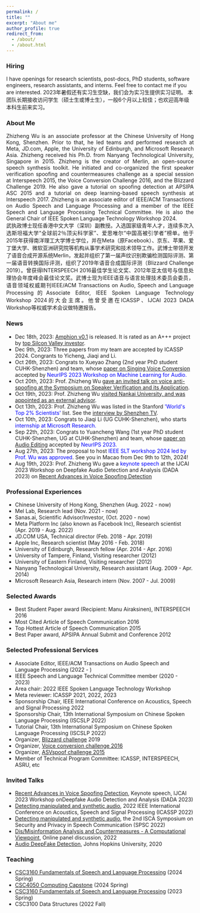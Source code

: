 ```yaml
---
permalink: /
title: ""
excerpt: "About me"
author_profile: true
redirect_from: 
  - /about/
  - /about.html
---
```


### Hiring

I have openings for research scientists, post-docs, PhD students, software engineers, research assistants, and interns. Feel free to contact me if you are interested.
2023年暑假还有实习生空缺，我们会为实习生提供实习证明。
本团队长期接收访问学生（硕士生或博士生），一般6个月以上较佳；也欢迎高年级本科生前来实习。

### About Me
<div align="justify">
Zhizheng Wu is an associate professor at the Chinese University of Hong Kong, Shenzhen. Prior to that, he led teams and performed research at Meta, JD.com, Apple, the University of Edinburgh, and Microsoft Research Asia. Zhizheng received his Ph.D. from Nanyang Technological University, Singapore in 2015. Zhizheng is the creator of Merlin, an open-source speech synthesis toolkit. He initiated and co-organized the first speaker verification spoofing and countermeasures challenge as a special session at Interspeech 2015, the Voice Conversion Challenge 2016, and the Blizzard Challenge 2019. He also gave a tutorial on spoofing detection at APSIPA ASC 2015 and a tutorial on deep learning-based speech synthesis at Interspeech 2017. Zhizheng is an associate editor of IEEE/ACM Transactions on Audio Speech and Language Processing and a member of the IEEE Speech and Language Processing Technical Committee. He is also the General Chair of IEEE Spoken Language Technology Workshop 2024.
</div>

<div align="justify">
武执政博士现任香港中文大学（深圳）副教授。入选国家级青年人才，连续多次入选斯坦福大学“全球前2％顶尖科学家”、爱思唯尔“中国高被引学者”榜单。他于2015年获得南洋理工大学博士学位，并在Meta（原Facebook）、京东、苹果、爱丁堡大学、微软亚洲研究院等机构从事学术研究和技术领导工作。武博士带领开发了语音合成开源系统Merlin，发起并组织了第一届声纹识别欺骗检测国际评测、第一届语音转换国际评测，组织了2019年语音合成国际评测（Blizzard Challenge 2019）。曾获得INTERSPEECH 2016最佳学生论文奖、2012年亚太信号与信息处理协会年度峰会最佳论文奖。武博士现为IEEE语音与语言处理技术委员会委员，语音领域权威期刊IEEE/ACM Transactions on Audio, Speech and Language Processing的Associate Editor, IEEE Spoken Language Technology Workshop 2024的大会主席。他曾受邀在ICASSP、IJCAI 2023 DADA Workshop等权威学术会议做特邀报告。
</div>

### News
- Dec 18th, 2023: <a href="https://github.com/open-mmlab/Amphion">Amphion v0.1</a> is released. It is rated as an A+++ project by <a href="https://www.bilibili.com/video/BV18w411V7iq">top Silcon Valley investor</a>.
- Dec 9th, 2023: Three papers from my team are accepted by ICASSP 2024. Congrants to Yicheng, Jiaqi and Li.
- Oct 26th, 2023: Congrats to Xueyao Zhang (2nd year PhD student CUHK-Shenzhen) and team, whose [paper on Singing Voice Conversion](https://arxiv.org/abs/2310.11160) accepted by <span style="color:blue">NeurIPS 2023 Workshop on Machine Learning for Audio.</span>
- Oct 20th, 2023: Prof. Zhizheng Wu [gave an invited talk on voice anti-spoofing at the Symposium on Speaker Verification and its Application](https://mp.weixin.qq.com/s/eEOGWlp_vLEyZXi-M5plGQ).
- Oct 19th, 2023: Prof. Zhizheng Wu [visited Nankai University, and was appointed as an external advisor](https://news.nankai.edu.cn/dcxy/system/2023/10/21/030058409.shtml).
- Oct 13th, 2023: Prof. Zhizheng Wu was listed in the Stanford <span style="color:blue">'World's Top 2% Scientists'</span> list. See the [interview by Shenzhen TV](./files/shenzhen_tv_interview.mp4).
- Oct 10th, 2023: Congrats to Jiaqi Li (UG CUHK-Shenzhen), who starts <span style="color:blue">internship at Microsoft Research.</span>
- Sep 22th, 2023: Congrats to Yuancheng Wang (1st year PhD student CUHK-Shenzhen, UG at CUHK-Shenzhen) and team, whose [paper on Audio Editing](https://arxiv.org/abs/2304.00830) accepted by <span style="color:blue">NeurIPS 2023.</span>
- Aug 27th, 2023: The proposal to host <span style="color:blue">IEEE SLT workshop 2024 led by Prof. Wu was approved</span>. See you in Macao from Dec 9th to 12th, 2024! 
- Aug 19th, 2023: Prof. Zhizheng Wu gave a <span style="color:blue">keynote speech</span> at the IJCAI 2023 Workshop on Deepfake Audio Detection and Analysis (DADA 2023) on [Recent Advances in Voice Spoofing Detection](http://addchallenge.cn/dada2023)


### Professional Experiences
- Chinese University of Hong Kong, Shenzhen (Aug. 2022 - now)
- Mel Lab, Research lead (Nov. 2021 - now)
- Sanas.ai, Scientific Advisor/Investor, (Oct. 2020 - now)
- Meta Platform Inc (also known as Facebook Inc), Research scientist (Apr. 2019 - Aug. 2022)
- JD.COM USA, Technical director (Feb. 2018 - Apr. 2019)
- Apple Inc, Research scientist (May 2016 - Feb. 2018)
- University of Edinburgh, Research fellow (Apr. 2014 - Apr. 2016)
- University of Tampere, Finland, Visiting researcher (2012)
- University of Eastern Finland, Visiting researcher (2012)
- Nanyang Technological University, Research assistant (Aug. 2009 - Apr. 2014)
- Microsoft Research Asia, Research intern (Nov. 2007 - Jul. 2009)

### Selected Awards
- Best Student Paper award (Recipient: Manu Airaksinen), INTERSPEECH 2016
- Most Cited Article of Speech Communication 2016
- Top Hottest Article of Speech Communication 2015
- Best Paper award, APSIPA Annual Submit and Conference 2012

### Selected Professional Services
- Associate Editor, IEEE/ACM Transactions on Audio Speech and Language Processing (2022 - )
- IEEE Speech and Language Technical Committee member (2020 - 2023)
- Area chair: 2022 IEEE Spoken Language Technology Workshop
- Meta reviewer: ICASSP 2021, 2022, 2023
- Sponsorship Chair, IEEE International Conference on Acoustics, Speech and Signal Processing 2022
- Sponsorship Chair, 13th International Symposium on Chinese Spoken Language Processing (ISCSLP 2022)
- Tutorial Chair, 13th International Symposium on Chinese Spoken Language Processing (ISCSLP 2022)
- Organizer, [Blizzard challenge](https://www.synsig.org/index.php/Blizzard_Challenge_2019) 2019
- Organizer, [Voice conversion challenge 2016](http://www.vc-challenge.org/vcc2016/index.html)
- Organizer, [ASVspoof challenge 2015](https://www.asvspoof.org/index2015.html)
- Member of Technical Program Committee: ICASSP, INTERSPEECH, ASRU, etc 

### Invited Talks
- [Recent Advances in Voice Spoofing Detection](http://addchallenge.cn/dada2023), Keynote speech, IJCAI 2023 Workshop onDeepfake Audio Detection and Analysis (DADA 2023)
- [Detecting manipulated and synthetic audio](https://2022.ieeeicassp.org/program_glance_cn.html), 2022 IEEE International Conference on Acoustics, Speech and Signal Processing (ICASSP 2022)
- [Detecting manipulated and synthetic audio](https://symposium2022.spsc-sig.org/), the 2nd ISCA Symposium on Security and Privacy in Speech Communication (SPSC 2022)
- [Dis/Misinformation Analysis and Countermeasures - A Computational Viewpoint](https://www.nowpublishers.com/Public-Content/CFP_ATSIP_Multi-Disciplinary_Misinformation_2022.pdf), Online panel discussion, 2022
- [Audio DeepFake Detection](https://jh.hosted.panopto.com/Panopto/Pages/Viewer.aspx?id=36b94b60-ad33-468d-93e6-ac5d0108f78a), Johns Hopkins University, 2020

### Teaching
- [CSC3160 Fundamentals of Speech and Language Processing](https://drwuz.com/CSC3160/) (2024 Spring)
- [CSC4050 Computing Capstone](https://drwuz.com/csc4050/) (2024 Spring)
- [CSC3160 Fundamentals of Speech and Language Processing](https://slpcourse.github.io/) (2023 Spring)
- CSC3100 Data Structures (2022 Fall)

